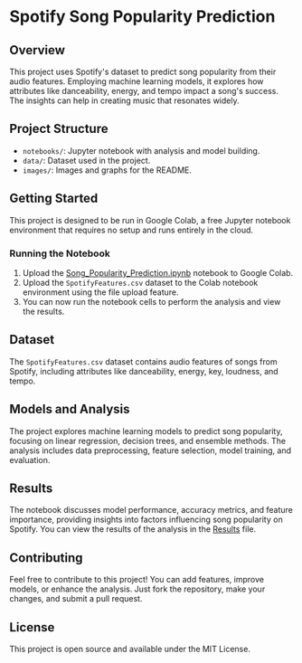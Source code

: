 # Spotify Song Popularity Prediction

## Overview

This project uses Spotify's dataset to predict song popularity from their audio features. Employing machine learning models, it explores how attributes like danceability, energy, and tempo impact a song's success. The insights can help in creating music that resonates widely.

## Project Structure

- `notebooks/`: Jupyter notebook with analysis and model building.
- `data/`: Dataset used in the project.
- `images/`: Images and graphs for the README.

## Getting Started

This project is designed to be run in Google Colab, a free Jupyter notebook environment that requires no setup and runs entirely in the cloud.

### Running the Notebook

1. Upload the [Song_Popularity_Prediction.ipynb](notebooks/Song_Popularity_Prediction.ipynb) notebook to Google Colab.
2. Upload the `SpotifyFeatures.csv` dataset to the Colab notebook environment using the file upload feature.
3. You can now run the notebook cells to perform the analysis and view the results.

## Dataset

The `SpotifyFeatures.csv` dataset contains audio features of songs from Spotify, including attributes like danceability, energy, key, loudness, and tempo.

## Models and Analysis

The project explores machine learning models to predict song popularity, focusing on linear regression, decision trees, and ensemble methods. The analysis includes data preprocessing, feature selection, model training, and evaluation.

## Results

The notebook discusses model performance, accuracy metrics, and feature importance, providing insights into factors influencing song popularity on Spotify. You can view the results of the analysis in the [Results](Song_Popularity_Prediction_Results.md) file.

## Contributing

Feel free to contribute to this project! You can add features, improve models, or enhance the analysis. Just fork the repository, make your changes, and submit a pull request.

## License

This project is open source and available under the MIT License.
